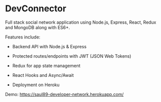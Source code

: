 # DevConnector

Full stack social network application using Node.js, Express, React, Redux and MongoDB along with ES6+.

Features include:

- Backend API with Node.js & Express

- Protected routes/endpoints with JWT (JSON Web Tokens)

- Redux for app state management

- React Hooks and Async/Await

- Deployment on Heroku

Demo: https://saul89-developer-network.herokuapp.com/
